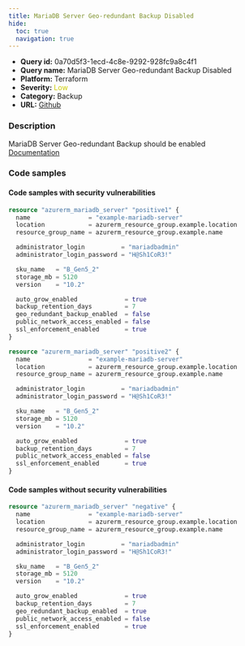 ```yaml
---
title: MariaDB Server Geo-redundant Backup Disabled
hide:
  toc: true
  navigation: true
---
```


<style>
  .highlight .hll {
    background-color: #ff171742;
  }
  .md-content {
    max-width: 1100px;
    margin: 0 auto;
  }
</style>

-   **Query id:** 0a70d5f3-1ecd-4c8e-9292-928fc9a8c4f1
-   **Query name:** MariaDB Server Geo-redundant Backup Disabled
-   **Platform:** Terraform
-   **Severity:** <span style="color:#CC0">Low</span>
-   **Category:** Backup
-   **URL:** [Github](https://github.com/Checkmarx/kics/tree/master/assets/queries/terraform/azure/mariadb_server_georedundant_backup_disabled)

### Description
MariaDB Server Geo-redundant Backup should be enabled<br>
[Documentation](https://registry.terraform.io/providers/hashicorp/azurerm/latest/docs/resources/mariadb_server#geo_redundant_backup_enabled)

### Code samples
#### Code samples with security vulnerabilities
```tf title="Postitive test num. 1 - tf file" hl_lines="15"
resource "azurerm_mariadb_server" "positive1" {
  name                = "example-mariadb-server"
  location            = azurerm_resource_group.example.location
  resource_group_name = azurerm_resource_group.example.name

  administrator_login          = "mariadbadmin"
  administrator_login_password = "H@Sh1CoR3!"

  sku_name   = "B_Gen5_2"
  storage_mb = 5120
  version    = "10.2"

  auto_grow_enabled             = true
  backup_retention_days         = 7
  geo_redundant_backup_enabled  = false
  public_network_access_enabled = false
  ssl_enforcement_enabled       = true
}

```
```tf title="Postitive test num. 2 - tf file" hl_lines="1"
resource "azurerm_mariadb_server" "positive2" {
  name                = "example-mariadb-server"
  location            = azurerm_resource_group.example.location
  resource_group_name = azurerm_resource_group.example.name

  administrator_login          = "mariadbadmin"
  administrator_login_password = "H@Sh1CoR3!"

  sku_name   = "B_Gen5_2"
  storage_mb = 5120
  version    = "10.2"

  auto_grow_enabled             = true
  backup_retention_days         = 7
  public_network_access_enabled = false
  ssl_enforcement_enabled       = true
}

```


#### Code samples without security vulnerabilities
```tf title="Negative test num. 1 - tf file"
resource "azurerm_mariadb_server" "negative" {
  name                = "example-mariadb-server"
  location            = azurerm_resource_group.example.location
  resource_group_name = azurerm_resource_group.example.name

  administrator_login          = "mariadbadmin"
  administrator_login_password = "H@Sh1CoR3!"

  sku_name   = "B_Gen5_2"
  storage_mb = 5120
  version    = "10.2"

  auto_grow_enabled             = true
  backup_retention_days         = 7
  geo_redundant_backup_enabled  = true
  public_network_access_enabled = false
  ssl_enforcement_enabled       = true
}

```
